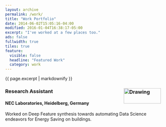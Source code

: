 ```yaml
---
layout: archive
permalink: /work/
title: "Work Portfolio"
date: 2014-06-02T15:05:16-04:00
modified: 2016-01-04T16:38:17-05:00
excerpt: "I've worked at a few places too."
ads: false
fullwidth: true
tiles: true
feature:
  visible: false
  headline: "Featured Work"
  category: work
---
```


{{ page.excerpt | markdownify }}

### Research Assistant<img src="https://prakhar-agarwal.github.io/images/Nec.png" alt="Drawing" width="120" height="50" align="right"/>
#### NEC Laboratories, Heidelberg, Germany

Worked on Deep Feature synthesis towards automating Data Science endeavors for Energy Saving on buildings.
